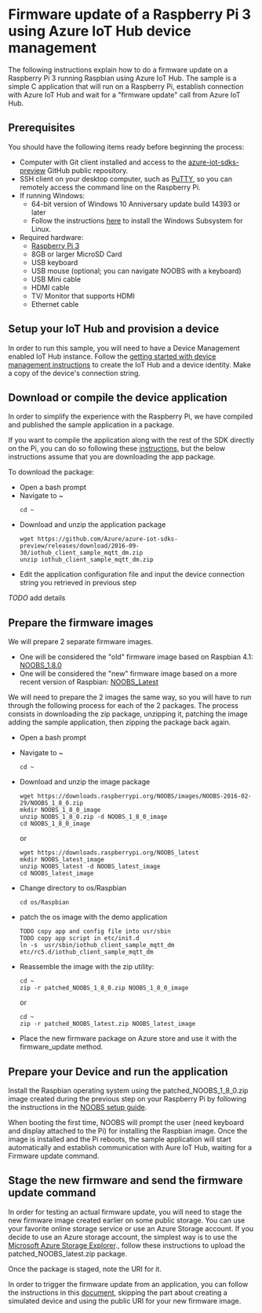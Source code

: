 # Firmware update of a Raspberry Pi 3 using Azure IoT Hub device management
The following instructions explain how to do a firmware update on a Raspberry Pi 3 running Raspbian using Azure IoT Hub.
The sample is a simple C application that will run on a Raspberry Pi, establish connection with Azure IoT Hub and wait for a "firmware update" call from Azure IoT Hub.

## Prerequisites
You should have the following items ready before beginning the process:
-   Computer with Git client installed and access to the [azure-iot-sdks-preview](https://github.com/Azure/azure-iot-sdks-preview) GitHub public repository.
-   SSH client on your desktop computer, such as [PuTTY](http://www.putty.org/), so you can remotely access the command line on the Raspberry Pi.
-   If running Windows:
    -   64-bit version of Windows 10 Anniversary update build 14393 or later
    -   Follow the instructions [here](https://msdn.microsoft.com/en-us/commandline/wsl/install_guide) to install the Windows Subsystem for Linux. 
-   Required hardware:
	-   [Raspberry Pi 3](https://www.raspberrypi.org/products/raspberry-pi-3-model-b/)
	-   8GB or larger MicroSD Card
	-   USB keyboard
	-   USB mouse (optional; you can navigate NOOBS with a keyboard)
	-   USB Mini cable
	-   HDMI cable
	-   TV/ Monitor that supports HDMI
	-   Ethernet cable

## Setup your IoT Hub and provision a device
In order to run this sample, you will need to have a Device Management enabled IoT Hub instance.
Follow the [getting started with device management instructions](https://aka.ms/azureiotdmgetstarted) to create the IoT Hub and a device identity.
Make a copy of the device's connection string.

## Download or compile the device application
In order to simplify the experience with the Raspberry Pi, we have compiled and published the sample application in a package.

If you want to compile the application along with the rest of the SDK directly on the Pi, you can do so following these [instructions](../../../../../doc/get_started/raspbian-3gpi-c.md), but the below  instructions assume that you are downloading the app package.

To download the package:
-   Open a bash prompt
-   Navigate to ~
	```
	cd ~
	```
-   Download and unzip the application package
	```
	wget https://github.com/Azure/azure-iot-sdks-preview/releases/download/2016-09-30/iothub_client_sample_mqtt_dm.zip
	unzip iothub_client_sample_mqtt_dm.zip
	```
-   Edit the application configuration file and input the device connection string you retrieved in previous step
   
   *TODO* add details

## Prepare the firmware images
We will prepare 2 separate firmware images.
-   One will be considered the "old" firmware image based on Raspbian 4.1: [NOOBS_1.8.0](https://downloads.raspberrypi.org/NOOBS/images/NOOBS-2016-02-29/NOOBS_1_8_0.zip)
-   One will be considered the "new" firmware image based on a more recent version of Raspbian: [NOOBS_Latest](https://downloads.raspberrypi.org/NOOBS_latest)

We will need to prepare the 2 images the same way, so you will have to run through the following process for each of the 2 packages.
The process consists in downloading the zip package, unzipping it, patching the image adding the sample application, then zipping the package back again.

-   Open a bash prompt
-   Navigate to ~
	```
	cd ~
	```
-   Download and unzip the image package
	```
	wget https://downloads.raspberrypi.org/NOOBS/images/NOOBS-2016-02-29/NOOBS_1_8_0.zip
	mkdir NOOBS_1_8_0_image
	unzip NOOBS_1_8_0.zip -d NOOBS_1_8_0_image 
	cd NOOBS_1_8_0_image
	```
	or 
    ```
	wget https://downloads.raspberrypi.org/NOOBS_latest
	mkdir NOOBS_latest_image
	unzip NOOBS_latest -d NOOBS_latest_image 
	cd NOOBS_latest_image
	```
-   Change directory to os/Raspbian
	```
	cd os/Raspbian
	```
-   patch the os image with the demo application
    ```
	TODO copy app and config file into usr/sbin
	TODO copy app script in etc/init.d
	ln -s  usr/sbin/iothub_client_sample_mqtt_dm etc/rc5.d/iothub_client_sample_mqtt_dm
	```
-   Reassemble the image with the zip utility:
    ```
	cd ~
	zip -r patched_NOOBS_1_8_0.zip NOOBS_1_8_0_image
	```
	or
	```
	cd ~
	zip -r patched_NOOBS_latest.zip NOOBS_latest_image
	```

-   Place the new firmware package on Azure store and use it with the firmware_update method.


## Prepare your Device and run the application
Install the Raspbian operating system using the patched_NOOBS_1_8_0.zip image created during the previous step on your Raspberry Pi by following the instructions in the [NOOBS setup guide](http://www.raspberrypi.org/help/noobs-setup/).

When booting the first time, NOOBS will prompt the user (need keyboard and display attached to the Pi) for installing the Raspbian image. Once the image is installed and the Pi reboots, the sample application will start automatically and establish communication with Aure IoT Hub, waiting for a Firmware update command.

## Stage the new firmware and send the firmware update command 
In order for testing an actual firmware update, you will need to stage the new firmware image created earlier on some public storage. You can use your favorite online storage service or use an Azure Storage account.
If you decide to use an Azure storage account, the simplest way is to use the [Microsoft Azure Storage Explorer](http://storageexplorer.com/)., follow these instructions to upload the patched_NOOBS_latest.zip package.

Once the package is staged, note the URI for it.

In order to trigger the firmware update from an application, you can follow the instructions in this [document](https://aka.ms/azureiotfirmwareupdate), skipping the part about creating a simulated device and using the public URI for your new firmware image.

